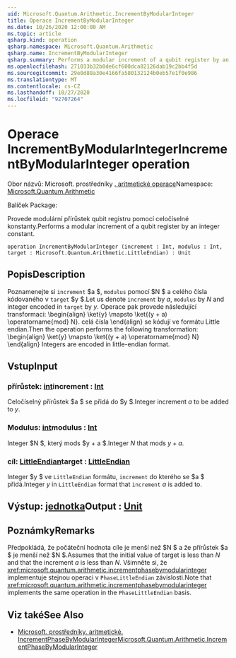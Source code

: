 ```yaml
---
uid: Microsoft.Quantum.Arithmetic.IncrementByModularInteger
title: Operace IncrementByModularInteger
ms.date: 10/26/2020 12:00:00 AM
ms.topic: article
qsharp.kind: operation
qsharp.namespace: Microsoft.Quantum.Arithmetic
qsharp.name: IncrementByModularInteger
qsharp.summary: Performs a modular increment of a qubit register by an integer constant.
ms.openlocfilehash: 271033b32b0de6cf600dca82126dab19c2bb4f5d
ms.sourcegitcommit: 29e0d88a30e4166fa580132124b0eb57e1f0e986
ms.translationtype: MT
ms.contentlocale: cs-CZ
ms.lasthandoff: 10/27/2020
ms.locfileid: "92707264"
---
```

# <a name="incrementbymodularinteger-operation"></a><span data-ttu-id="e0017-102">Operace IncrementByModularInteger</span><span class="sxs-lookup"><span data-stu-id="e0017-102">IncrementByModularInteger operation</span></span>

<span data-ttu-id="e0017-103">Obor názvů: Microsoft. prostředníky [. aritmetické operace](xref:Microsoft.Quantum.Arithmetic)</span><span class="sxs-lookup"><span data-stu-id="e0017-103">Namespace: [Microsoft.Quantum.Arithmetic](xref:Microsoft.Quantum.Arithmetic)</span></span>

<span data-ttu-id="e0017-104">Balíček [](https://nuget.org/packages/)</span><span class="sxs-lookup"><span data-stu-id="e0017-104">Package: [](https://nuget.org/packages/)</span></span>


<span data-ttu-id="e0017-105">Provede modulární přírůstek qubit registru pomocí celočíselné konstanty.</span><span class="sxs-lookup"><span data-stu-id="e0017-105">Performs a modular increment of a qubit register by an integer constant.</span></span>

```qsharp
operation IncrementByModularInteger (increment : Int, modulus : Int, target : Microsoft.Quantum.Arithmetic.LittleEndian) : Unit
```


## <a name="description"></a><span data-ttu-id="e0017-106">Popis</span><span class="sxs-lookup"><span data-stu-id="e0017-106">Description</span></span>

<span data-ttu-id="e0017-107">Poznamenejte si `increment` $a $, `modulus` pomocí $N $ a celého čísla kódovaného v `target` $y $.</span><span class="sxs-lookup"><span data-stu-id="e0017-107">Let us denote `increment` by $a$, `modulus` by $N$ and integer encoded in `target` by $y$.</span></span>
<span data-ttu-id="e0017-108">Operace pak provede následující transformaci: \begin{align} \ket{y} \mapsto \ket{(y + a) \operatorname{mod} N}. celá čísla \end{align} se kódují ve formátu Little endian.</span><span class="sxs-lookup"><span data-stu-id="e0017-108">Then the operation performs the following transformation: \begin{align} \ket{y} \mapsto \ket{(y + a) \operatorname{mod} N} \end{align} Integers are encoded in little-endian format.</span></span>

## <a name="input"></a><span data-ttu-id="e0017-109">Vstup</span><span class="sxs-lookup"><span data-stu-id="e0017-109">Input</span></span>

### <a name="increment--int"></a><span data-ttu-id="e0017-110">přírůstek: [int](xref:microsoft.quantum.lang-ref.int)</span><span class="sxs-lookup"><span data-stu-id="e0017-110">increment : [Int](xref:microsoft.quantum.lang-ref.int)</span></span>

<span data-ttu-id="e0017-111">Celočíselný přírůstek $a $ se přidá do $y $.</span><span class="sxs-lookup"><span data-stu-id="e0017-111">Integer increment $a$ to be added to $y$.</span></span>


### <a name="modulus--int"></a><span data-ttu-id="e0017-112">Modulus: [int](xref:microsoft.quantum.lang-ref.int)</span><span class="sxs-lookup"><span data-stu-id="e0017-112">modulus : [Int](xref:microsoft.quantum.lang-ref.int)</span></span>

<span data-ttu-id="e0017-113">Integer $N $, který mods $y + a $.</span><span class="sxs-lookup"><span data-stu-id="e0017-113">Integer $N$ that mods $y + a$.</span></span>


### <a name="target--littleendian"></a><span data-ttu-id="e0017-114">cíl: [LittleEndian](xref:Microsoft.Quantum.Arithmetic.LittleEndian)</span><span class="sxs-lookup"><span data-stu-id="e0017-114">target : [LittleEndian](xref:Microsoft.Quantum.Arithmetic.LittleEndian)</span></span>

<span data-ttu-id="e0017-115">Integer $y $ ve `LittleEndian` formátu, `increment` do kterého se $a $ přidá.</span><span class="sxs-lookup"><span data-stu-id="e0017-115">Integer $y$ in `LittleEndian` format that `increment` $a$ is added to.</span></span>



## <a name="output--unit"></a><span data-ttu-id="e0017-116">Výstup: [jednotka](xref:microsoft.quantum.lang-ref.unit)</span><span class="sxs-lookup"><span data-stu-id="e0017-116">Output : [Unit](xref:microsoft.quantum.lang-ref.unit)</span></span>



## <a name="remarks"></a><span data-ttu-id="e0017-117">Poznámky</span><span class="sxs-lookup"><span data-stu-id="e0017-117">Remarks</span></span>

<span data-ttu-id="e0017-118">Předpokládá, že počáteční hodnota cíle je menší než $N $ a že přírůstek $a $ je menší než $N $.</span><span class="sxs-lookup"><span data-stu-id="e0017-118">Assumes that the initial value of target is less than $N$ and that the increment $a$ is less than $N$.</span></span>
<span data-ttu-id="e0017-119">Všimněte si, že <xref:microsoft.quantum.arithmetic.incrementphasebymodularinteger> implementuje stejnou operaci v `PhaseLittleEndian` závislosti.</span><span class="sxs-lookup"><span data-stu-id="e0017-119">Note that <xref:microsoft.quantum.arithmetic.incrementphasebymodularinteger> implements the same operation in the `PhaseLittleEndian` basis.</span></span>

## <a name="see-also"></a><span data-ttu-id="e0017-120">Viz také</span><span class="sxs-lookup"><span data-stu-id="e0017-120">See Also</span></span>

- [<span data-ttu-id="e0017-121">Microsoft. prostředníky. aritmetické. IncrementPhaseByModularInteger</span><span class="sxs-lookup"><span data-stu-id="e0017-121">Microsoft.Quantum.Arithmetic.IncrementPhaseByModularInteger</span></span>](xref:Microsoft.Quantum.Arithmetic.IncrementPhaseByModularInteger)